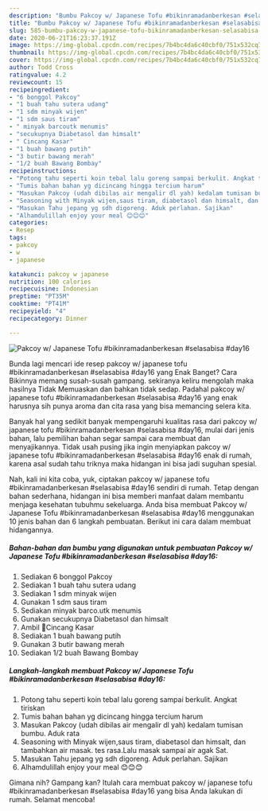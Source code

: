 ```yaml
---
description: "Bumbu Pakcoy w/ Japanese Tofu #bikinramadanberkesan #selasabisa #day16 | Bahan Membuat Pakcoy w/ Japanese Tofu #bikinramadanberkesan #selasabisa #day16 Yang Sedap"
title: "Bumbu Pakcoy w/ Japanese Tofu #bikinramadanberkesan #selasabisa #day16 | Bahan Membuat Pakcoy w/ Japanese Tofu #bikinramadanberkesan #selasabisa #day16 Yang Sedap"
slug: 585-bumbu-pakcoy-w-japanese-tofu-bikinramadanberkesan-selasabisa-day16-bahan-membuat-pakcoy-w-japanese-tofu-bikinramadanberkesan-selasabisa-day16-yang-sedap
date: 2020-06-21T16:23:37.191Z
image: https://img-global.cpcdn.com/recipes/7b4bc4da6c40cbf0/751x532cq70/pakcoy-w-japanese-tofu-bikinramadanberkesan-selasabisa-day16-foto-resep-utama.jpg
thumbnail: https://img-global.cpcdn.com/recipes/7b4bc4da6c40cbf0/751x532cq70/pakcoy-w-japanese-tofu-bikinramadanberkesan-selasabisa-day16-foto-resep-utama.jpg
cover: https://img-global.cpcdn.com/recipes/7b4bc4da6c40cbf0/751x532cq70/pakcoy-w-japanese-tofu-bikinramadanberkesan-selasabisa-day16-foto-resep-utama.jpg
author: Todd Cross
ratingvalue: 4.2
reviewcount: 15
recipeingredient:
- "6 bonggol Pakcoy"
- "1 buah tahu sutera udang"
- "1 sdm minyak wijen"
- "1 sdm saus tiram"
- " minyak barcoutk menumis"
- "secukupnya Diabetasol dan himsalt"
- " Cincang Kasar"
- "1 buah bawang putih"
- "3 butir bawang merah"
- "1/2 buah Bawang Bombay"
recipeinstructions:
- "Potong tahu seperti koin tebal lalu goreng sampai berkulit. Angkat tiriskan"
- "Tumis bahan bahan yg dicincang hingga tercium harum"
- "Masukan Pakcoy (udah dibilas air mengalir dl yah) kedalam tumisan bumbu. Aduk rata"
- "Seasoning with Minyak wijen,saus tiram, diabetasol dan himsalt, dan tambahkan air masak. tes rasa.Lalu masak sampai air agak Sat."
- "Masukan Tahu jepang yg sdh digoreng. Aduk perlahan. Sajikan"
- "Alhamdulillah enjoy your meal 😊😊😊"
categories:
- Resep
tags:
- pakcoy
- w
- japanese

katakunci: pakcoy w japanese 
nutrition: 100 calories
recipecuisine: Indonesian
preptime: "PT35M"
cooktime: "PT41M"
recipeyield: "4"
recipecategory: Dinner

---
```



![Pakcoy w/ Japanese Tofu #bikinramadanberkesan #selasabisa #day16](https://img-global.cpcdn.com/recipes/7b4bc4da6c40cbf0/751x532cq70/pakcoy-w-japanese-tofu-bikinramadanberkesan-selasabisa-day16-foto-resep-utama.jpg)

Bunda lagi mencari ide resep pakcoy w/ japanese tofu #bikinramadanberkesan #selasabisa #day16 yang Enak Banget? Cara Bikinnya memang susah-susah gampang. sekiranya keliru mengolah maka hasilnya Tidak Memuaskan dan bahkan tidak sedap. Padahal pakcoy w/ japanese tofu #bikinramadanberkesan #selasabisa #day16 yang enak harusnya sih punya aroma dan cita rasa yang bisa memancing selera kita.



Banyak hal yang sedikit banyak mempengaruhi kualitas rasa dari pakcoy w/ japanese tofu #bikinramadanberkesan #selasabisa #day16, mulai dari jenis bahan, lalu pemilihan bahan segar sampai cara membuat dan menyajikannya. Tidak usah pusing jika ingin menyiapkan pakcoy w/ japanese tofu #bikinramadanberkesan #selasabisa #day16 enak di rumah, karena asal sudah tahu triknya maka hidangan ini bisa jadi suguhan spesial.


Nah, kali ini kita coba, yuk, ciptakan pakcoy w/ japanese tofu #bikinramadanberkesan #selasabisa #day16 sendiri di rumah. Tetap dengan bahan sederhana, hidangan ini bisa memberi manfaat dalam membantu menjaga kesehatan tubuhmu sekeluarga. Anda bisa membuat Pakcoy w/ Japanese Tofu #bikinramadanberkesan #selasabisa #day16 menggunakan 10 jenis bahan dan 6 langkah pembuatan. Berikut ini cara dalam membuat hidangannya.

<!--inarticleads1-->

##### Bahan-bahan dan bumbu yang digunakan untuk pembuatan Pakcoy w/ Japanese Tofu #bikinramadanberkesan #selasabisa #day16:

1. Sediakan 6 bonggol Pakcoy
1. Sediakan 1 buah tahu sutera udang
1. Sediakan 1 sdm minyak wijen
1. Gunakan 1 sdm saus tiram
1. Sediakan  minyak barco.utk menumis
1. Gunakan secukupnya Diabetasol dan himsalt
1. Ambil  🌷Cincang Kasar
1. Sediakan 1 buah bawang putih
1. Gunakan 3 butir bawang merah
1. Sediakan 1/2 buah Bawang Bombay




<!--inarticleads2-->

##### Langkah-langkah membuat Pakcoy w/ Japanese Tofu #bikinramadanberkesan #selasabisa #day16:

1. Potong tahu seperti koin tebal lalu goreng sampai berkulit. Angkat tiriskan
1. Tumis bahan bahan yg dicincang hingga tercium harum
1. Masukan Pakcoy (udah dibilas air mengalir dl yah) kedalam tumisan bumbu. Aduk rata
1. Seasoning with Minyak wijen,saus tiram, diabetasol dan himsalt, dan tambahkan air masak. tes rasa.Lalu masak sampai air agak Sat.
1. Masukan Tahu jepang yg sdh digoreng. Aduk perlahan. Sajikan
1. Alhamdulillah enjoy your meal 😊😊😊




Gimana nih? Gampang kan? Itulah cara membuat pakcoy w/ japanese tofu #bikinramadanberkesan #selasabisa #day16 yang bisa Anda lakukan di rumah. Selamat mencoba!
